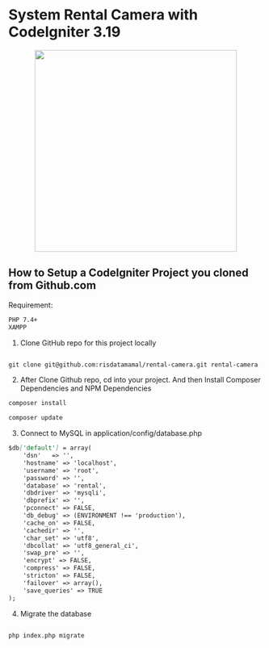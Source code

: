 # System Rental Camera with CodeIgniter 3.19
<p align="center"><a href="https://codeigniter.com/" target="_blank"><img src="https://cdn.worldvectorlogo.com/logos/codeigniter.svg" width="400"></a></p>

## How to Setup a CodeIgniter Project you cloned from Github.com

Requirement:
```markdown
PHP 7.4+
XAMPP
```

1. Clone GitHub repo for this project locally
```markdown

git clone git@github.com:risdatamamal/rental-camera.git rental-camera

```

2. After Clone Github repo, cd into your project. And then Install Composer Dependencies and NPM Dependencies
```markdown
composer install

composer update
```

3. Connect to MySQL in application/config/database.php
```markdown
$db['default'] = array(
	'dsn'	=> '',
	'hostname' => 'localhost',
	'username' => 'root',
	'password' => '',
	'database' => 'rental',
	'dbdriver' => 'mysqli',
	'dbprefix' => '',
	'pconnect' => FALSE,
	'db_debug' => (ENVIRONMENT !== 'production'),
	'cache_on' => FALSE,
	'cachedir' => '',
	'char_set' => 'utf8',
	'dbcollat' => 'utf8_general_ci',
	'swap_pre' => '',
	'encrypt' => FALSE,
	'compress' => FALSE,
	'stricton' => FALSE,
	'failover' => array(),
	'save_queries' => TRUE
);
```

4. Migrate the database
```markdown

php index.php migrate

```

